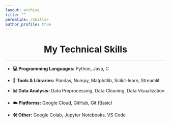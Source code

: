 ```yaml
---
layout: archive
title: ""
permalink: /skills/
author_profile: true
---
```


<h1 align=center>My Technical Skills</h1>
<hr>

- **💻 Programming Languages:** Python, Java, C

- **🔧 Tools & Libraries:** Pandas, Numpy, Matplotlib, Scikit-learn, Streamlit

- **📊 Data Analysis:** Data Preprocessing, Data Cleaning, Data Visualization

- **☁️ Platforms:** Google Cloud, GitHub, Git (Basic)

- **🛠️ Other:** Google Colab, Jupyter Notebooks, VS Code
